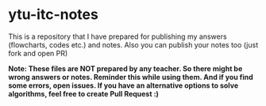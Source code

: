 # ytu-itc-notes

This is a repository that I have prepared for publishing my answers (flowcharts, codes etc.) and notes. Also you can publish your notes too (just fork and open PR)

**Note: These files are NOT prepared by any teacher. So there might be wrong answers or notes. Reminder this while using them. And if you find some errors, open issues. If you have an alternative options to solve algorithms, feel free to create Pull Request :)**
